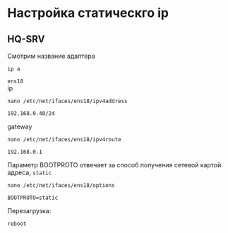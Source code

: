 # Настройка статическго ip
## HQ-SRV
Смотрим название адаптера
```
ip a
```
`ens18`  
ip  
```
nano /etc/net/ifaces/ens18/ipv4address
```
```
192.168.0.40/24
```
gateway  
```
nano /etc/net/ifaces/ens18/ipv4route
```
```
192.168.0.1
```
Параметр BOOTPROTO отвечает за способ получения сетевой картой адреса, `static`  
```
nano /etc/net/ifaces/ens18/options
```
```
BOOTPROTO=static
```
Перезагрузка:
```
reboot
```
